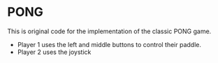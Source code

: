 # PONG
This is original code for the implementation of the classic PONG game.

 * Player 1 uses the left and middle buttons to control their paddle.
 * Player 2 uses the joystick
 
